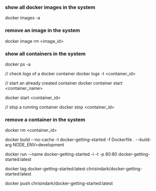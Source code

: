 ### show all docker images in the system

docker images -a

### remove an image in the system

docker image rm <image_id>

### show all containers in the system

docker ps -a

// check logs of a docker container
docker logs -t <container_id>

// start an already created container
docker container start <container_name>

docker start <container_id>

// stop a running container
docker stop <container_id>

### remove a container in the system

docker rm <container_id>

docker build --no-cache -t docker-getting-started -f Dockerfile . --build-arg NODE_ENV=development

docker run --name docker-getting-started -i -t -p 80:80 docker-getting-started:latest

docker tag docker-getting-started:latest chrisindark/docker-getting-started:latest

docker push chrisindark/docker-getting-started:latest
